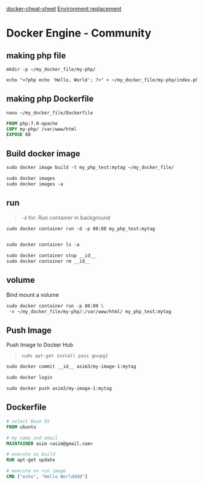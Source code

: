 [docker-cheat-sheet](https://github.com/wsargent/docker-cheat-sheet#dockerfile)
[Environment replacement](https://docs.docker.com/engine/reference/builder/#environment-replacement)

# Docker Engine - Community

## making php file
`mkdir -p ~/my_docker_file/my-php/`     
```txt
echo "<?php echo 'Hello, World'; ?>" > ~/my_docker_file/my-php/index.php
```


## making php Dockerfile
`nano ~/my_docker_file/Dockerfile`
```dockerfile
FROM php:7.0-apache
COPY my-php/ /var/www/html
EXPOSE 80
```


## Build docker image
```txt
sudo docker image build -t my_php_test:mytag ~/my_docker_file/

sudo docker images
sudo docker images -a
```


## run
> `-d` for: Run container in background
```txt
sudo docker container run -d -p 80:80 my_php_test:mytag


sudo docker container ls -a

sudo docker container stop __id__
sudo docker container rm __id__
```


## volume
Bind mount a volume
```txt
sudo docker container run -p 80:80 \
 -v ~/my_docker_file/my-php/:/var/www/html/ my_php_test:mytag
```



## Push Image
Push Image to Docker Hub
> `sudo apt-get install pass gnupg2`
```txt
sudo docker commit __id__ asim3/my-image-1:mytag

sudo docker login

sudo docker push asim3/my-image-1:mytag
```


## Dockerfile
```dockerfile
# select Base OS
FROM ubuntu

# my name and email 
MAINTAINER asim <asim@gmail.com>

# execute on build
RUN apt-get update

# execute on run image
CMD ["echo", "Hello Worldddd"]
```
